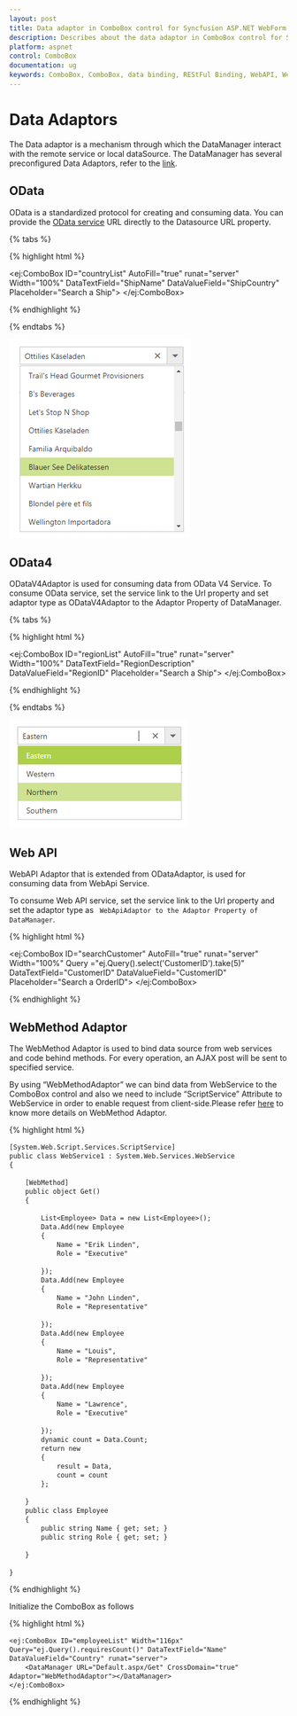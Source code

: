 ```yaml
---
layout: post
title: Data adaptor in ComboBox control for Syncfusion ASP.NET WebForm
description: Describes about the data adaptor in ComboBox control for Syncfusion ASP.NET WebForm
platform: aspnet
control: ComboBox
documentation: ug
keywords: ComboBox, ComboBox, data binding, REStFul Binding, WebAPI, Web Method, OData, OData4
---
```

# Data Adaptors

The Data adaptor is a mechanism through which the DataManager interact with the remote service or local dataSource. The DataManager has several preconfigured Data Adaptors, refer to the [link](http://help.syncfusion.com/aspnetmvc/datamanager/data-adaptors).

## OData

OData is a standardized protocol for creating and consuming data. You can provide the [OData service](http://www.odata.org/) URL directly to the Datasource URL property.

{% tabs %}

{% highlight html %}
    
<ej:ComboBox ID="countryList" AutoFill="true" runat="server" Width="100%" DataTextField="ShipName" DataValueField="ShipCountry" Placeholder="Search a Ship">
    <DataManager URL="http://mvc.syncfusion.com/Services/Northwnd.svc/Orders" Adaptor="ODataAdaptor" CrossDomain="true"></DataManager>
</ej:ComboBox>

{% endhighlight %}

{% endtabs %}

![](DataAdaptor_images/DataAdaptor_image1.png)

## OData4

ODataV4Adaptor is used for consuming data from OData V4 Service. To consume OData service, set the service link to the Url property and set adaptor type as ODataV4Adaptor to the Adaptor Property of DataManager.

{% tabs %}

{% highlight html %}
    
<ej:ComboBox ID="regionList" AutoFill="true" runat="server" Width="100%" DataTextField="RegionDescription" DataValueField="RegionID" Placeholder="Search a Ship">
    <DataManager URL="http://services.odata.org/V4/Northwind/Northwind.svc/Regions/" Adaptor="ODataV4Adaptor"  CrossDomain="true"></DataManager>
</ej:ComboBox>

{% endhighlight %}

{% endtabs %}
    
![](DataAdaptor_images/DataAdaptor_image2.png)

## Web API

WebAPI Adaptor that is extended from ODataAdaptor, is used for consuming data from WebApi Service.

To consume Web API service, set the service link to the Url property and set the adaptor type as ` WebApiAdaptor to the Adaptor Property of DataManager`.
    
{% highlight html %}
    
<ej:ComboBox ID="searchCustomer" AutoFill="true" runat="server" Width="100%" Query ="ej.Query().select('CustomerID').take(5)" DataTextField="CustomerID" DataValueField="CustomerID" Placeholder="Search a OrderID">
    <DataManager URL="http://js.syncfusion.com/demos/ejServices/Wcf/Northwind.svc/Orders/" Adaptor="WebApiAdaptor" CrossDomain="true"></DataManager>
</ej:ComboBox>

{% endhighlight %}

## WebMethod Adaptor

The WebMethod Adaptor is used to bind data source from web services and code behind methods. For every operation, an AJAX post will be sent to specified service. 

By using “WebMethodAdaptor” we can bind data from WebService to the ComboBox control and also we need to include “ScriptService” Attribute to WebService in order to enable request from client-side.Please refer [here](https://help.syncfusion.com/aspnet/datamanager/data-adaptors#webmethod-adaptor) to know more details on WebMethod Adaptor.

{% highlight html %}

    [System.Web.Script.Services.ScriptService]
    public class WebService1 : System.Web.Services.WebService
    {

        [WebMethod]
        public object Get()
        {

            List<Employee> Data = new List<Employee>();
            Data.Add(new Employee
            {
                Name = "Erik Linden",
                Role = "Executive"
                
            });
            Data.Add(new Employee
            {
                Name = "John Linden",
                Role = "Representative"
                
            });
            Data.Add(new Employee
            {
                Name = "Louis",
                Role = "Representative"
               
            });
            Data.Add(new Employee
            {
                Name = "Lawrence",
                Role = "Executive"
               
            });
            dynamic count = Data.Count;
            return new
            {
                result = Data,
                count = count
            };

        }
        public class Employee
        {
            public string Name { get; set; }
            public string Role { get; set; }
         
        }

    }
    
{% endhighlight %}

Initialize the ComboBox as follows

{% highlight html %}

    <ej:ComboBox ID="employeeList" Width="116px" Query="ej.Query().requiresCount()" DataTextField="Name" DataValueField="Country" runat="server">
        <DataManager URL="Default.aspx/Get" CrossDomain="true" Adaptor="WebMethodAdaptor"></DataManager>
    </ej:ComboBox>

{% endhighlight %}

